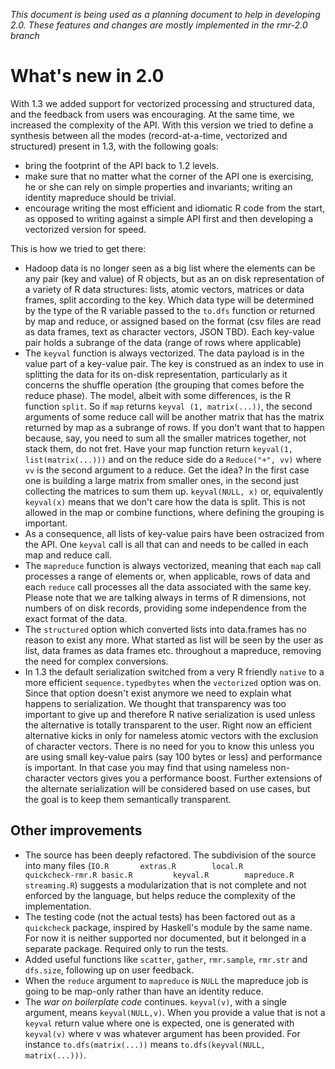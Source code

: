 
*This document is being used as a planning document to help in developing 2.0. These features and changes are mostly implemented in the rmr-2.0 branch*

# What's new in 2.0

With 1.3 we added support for vectorized processing and structured data, and the feedback from users was encouraging. At the same time, we increased the complexity of the API. With this version we tried to define a synthesis between all the modes (record-at-a-time, vectorized and structured) present in 1.3, with the following goals:

* bring the footprint of the API back to 1.2 levels. 
* make sure that no matter what the corner of the API one is exercising, he or she can rely on simple properties and invariants; writing an identity mapreduce should be trivial.
* encourage writing the most efficient and idiomatic R code from the start, as opposed to writing against a simple API first and then developing a vectorized version for speed. 

This is how we tried to get there:

* Hadoop data is no longer seen as a big list where the elements can be any pair (key and value) of R objects, but as an on disk representation of a variety of R data structures: lists, atomic vectors, matrices or data frames, split according to the key. Which data type will be determined by the type of the R variable passed to the `to.dfs` function or returned by map and reduce, or assigned based on the format (csv files are read as data frames, text as character vectors, JSON TBD). Each key-value pair holds a subrange of the data (range of rows where applicable)
* The `keyval` function is always vectorized. The data payload is in the value part of a key-value pair. The key is construed as an index to use in splitting the data for its on-disk representation, particularly as it concerns the shuffle operation (the grouping that comes before the reduce phase). The model, albeit with some differences, is the R function `split`. So if `map` returns `keyval (1, matrix(...))`, the second arguments of some reduce call will be another matrix that has the matrix returned by map as a subrange of rows. If you don't want that to happen because, say, you need to sum all the smaller matrices together, not stack them, do not fret. Have your map function return `keyval(1, list(matrix(...)))` and on the reduce side do a `Reduce("+", vv)` where `vv` is the second argument to a reduce. Get the idea? In the first case one is building a large matrix from smaller ones, in the second just collecting the matrices to sum them up. `keyval(NULL, x)` or, equivalently `keyval(x)` means that we don't care how the data is split. This is not allowed in the map or combine functions, where defining the grouping is important.
* As a consequence, all lists of key-value pairs have been ostracized from the API. One `keyval` call is all that can and needs to be called in each map and reduce call.
* The `mapreduce` function is always vectorized, meaning that each `map` call processes a range of elements or, when applicable, rows of data and each `reduce` call processes all the data associated with the same key. Please note that we are talking always in terms of R dimensions, not numbers of on disk records, providing some independence from the exact format of the data.
* The `structured` option which converted lists into data.frames has no reason to exist any more. What started as list will be seen by the user as list, data frames as data frames etc. throughout a mapreduce, removing the need for complex conversions. 
* In 1.3 the default serialization switched from a very R friendly `native` to a more efficient `sequence.typedbytes` when the `vectorized` option was on. Since that option doesn't exist anymore we need to explain what happens to serialization. We thought that transparency was too important to give up and therefore R native serialization is used unless the alternative is totally transparent to the user. Right now an efficient alternative kicks in only for nameless atomic vectors with the exclusion of character vectors. There is no need for you to know this unless you are using small key-value pairs (say 100 bytes or less) and performance is important. In that case you may find that using nameless non-character vectors gives you a performance boost. Further extensions of the alternate serialization will be considered based on use cases, but the goal is to keep them semantically transparent.

## Other improvements
* The source has been deeply refactored. The subdivision of the source into many files (`IO.R  		extras.R		local.R			quickcheck-rmr.R
basic.R			keyval.R		mapreduce.R		streaming.R`) suggests a modularization that is not complete and not enforced by the language, but helps reduce the complexity of the implementation.
* The testing code (not the actual tests) has been factored out as a `quickcheck` package, inspired by Haskell's module by the same name. For now it is neither supported nor documented, but it belonged in a separate package. Required only to run the tests.
* Added useful functions like `scatter`, `gather`, `rmr.sample`, `rmr.str` and `dfs.size`, following up on user feedback.
* When the `reduce` argument to `mapreduce` is `NULL` the mapreduce job is going to be map-only rather than have an identity reduce. 
* The *war on boilerplate code* continues. `keyval(v)`, with a single argument,  means `keyval(NULL,v)`. When you provide a value that is not a `keyval` return value where one is expected, one is generated with `keyval(v)` where v was whatever argument has been provided. For instance `to.dfs(matrix(...))` means `to.dfs(keyval(NULL, matrix(...)))`.
